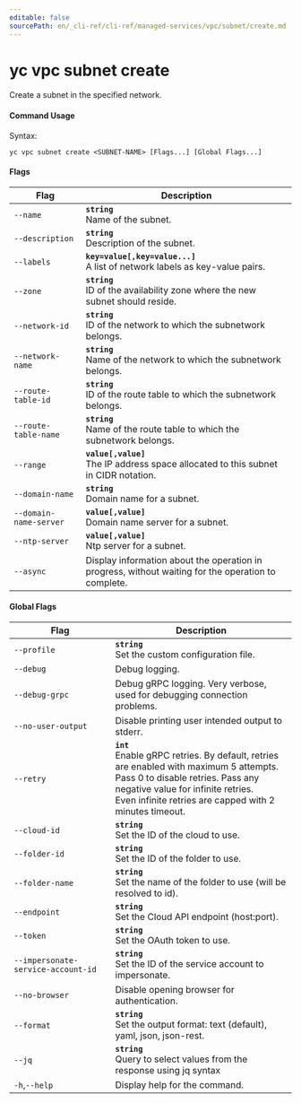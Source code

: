```yaml
---
editable: false
sourcePath: en/_cli-ref/cli-ref/managed-services/vpc/subnet/create.md
---
```


# yc vpc subnet create

Create a subnet in the specified network.

#### Command Usage

Syntax: 

`yc vpc subnet create <SUBNET-NAME> [Flags...] [Global Flags...]`

#### Flags

| Flag | Description |
|----|----|
|`--name`|<b>`string`</b><br/>Name of the subnet.|
|`--description`|<b>`string`</b><br/>Description of the subnet.|
|`--labels`|<b>`key=value[,key=value...]`</b><br/>A list of network labels as key-value pairs.|
|`--zone`|<b>`string`</b><br/>ID of the availability zone where the new subnet should reside.|
|`--network-id`|<b>`string`</b><br/>ID of the network to which the subnetwork belongs.|
|`--network-name`|<b>`string`</b><br/>Name of the network to which the subnetwork belongs.|
|`--route-table-id`|<b>`string`</b><br/>ID of the route table to which the subnetwork belongs.|
|`--route-table-name`|<b>`string`</b><br/>Name of the route table to which the subnetwork belongs.|
|`--range`|<b>`value[,value]`</b><br/>The IP address space allocated to this subnet in CIDR notation.|
|`--domain-name`|<b>`string`</b><br/>Domain name for a subnet.|
|`--domain-name-server`|<b>`value[,value]`</b><br/>Domain name server for a subnet.|
|`--ntp-server`|<b>`value[,value]`</b><br/>Ntp server for a subnet.|
|`--async`|Display information about the operation in progress, without waiting for the operation to complete.|

#### Global Flags

| Flag | Description |
|----|----|
|`--profile`|<b>`string`</b><br/>Set the custom configuration file.|
|`--debug`|Debug logging.|
|`--debug-grpc`|Debug gRPC logging. Very verbose, used for debugging connection problems.|
|`--no-user-output`|Disable printing user intended output to stderr.|
|`--retry`|<b>`int`</b><br/>Enable gRPC retries. By default, retries are enabled with maximum 5 attempts.<br/>Pass 0 to disable retries. Pass any negative value for infinite retries.<br/>Even infinite retries are capped with 2 minutes timeout.|
|`--cloud-id`|<b>`string`</b><br/>Set the ID of the cloud to use.|
|`--folder-id`|<b>`string`</b><br/>Set the ID of the folder to use.|
|`--folder-name`|<b>`string`</b><br/>Set the name of the folder to use (will be resolved to id).|
|`--endpoint`|<b>`string`</b><br/>Set the Cloud API endpoint (host:port).|
|`--token`|<b>`string`</b><br/>Set the OAuth token to use.|
|`--impersonate-service-account-id`|<b>`string`</b><br/>Set the ID of the service account to impersonate.|
|`--no-browser`|Disable opening browser for authentication.|
|`--format`|<b>`string`</b><br/>Set the output format: text (default), yaml, json, json-rest.|
|`--jq`|<b>`string`</b><br/>Query to select values from the response using jq syntax|
|`-h`,`--help`|Display help for the command.|
